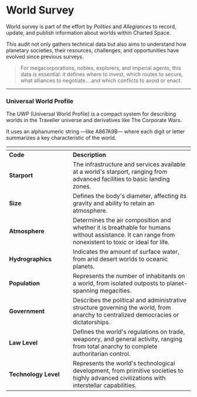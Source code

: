 ﻿---
cover: ../../../../.gitbook/assets/tcw-wip-banner.jpg
coverY: 0
---

# World Survey

World survey is part of the effort by _Polities_ and _Allegiances_ to record, update, and publish information about worlds within Charted Space.

This audit not only gathers technical data but also aims to understand how planetary societies, their resources, challenges, and opportunities have evolved since previous surveys.

> For megacorporations, nobles, explorers, and imperial agents, this data is essential: it defines where to invest, which routes to secure, what alliances to negotiate… and which conflicts to avoid or enact.

***

### Universal World Profile

The UWP (Universal World Profile) is a compact system for describing worlds in the Traveller universe and derivatives like The Corporate Wars.

It uses an alphanumeric string —like A867A9B— where each digit or letter summarizes a key characteristic of the world.

<table data-header-hidden><thead><tr><th width="158"></th><th></th></tr></thead><tbody><tr><td><strong>Code</strong></td><td><strong>Description</strong></td></tr><tr><td><strong>Starport</strong></td><td>The infrastructure and services available at a world's starport, ranging from advanced facilities to basic landing zones.</td></tr><tr><td><strong>Size</strong></td><td>Defines the body's diameter, affecting its gravity and ability to retain an atmosphere.</td></tr><tr><td><strong>Atmosphere</strong></td><td>Determines the air composition and whether it is breathable for humans without assistance. It can range from nonexistent to toxic or ideal for life.</td></tr><tr><td><strong>Hydrographics</strong></td><td>Indicates the amount of surface water, from arid desert worlds to oceanic planets.</td></tr><tr><td><strong>Population</strong></td><td>Represents the number of inhabitants on a world, from isolated outposts to planet-spanning megacities.</td></tr><tr><td><strong>Government</strong></td><td>Describes the polítical and administrative structure governing the world, from anarchy to centralized democracies or dictatorships.</td></tr><tr><td><strong>Law Level</strong></td><td>Defines the world's regulations on trade, weaponry, and general activity, ranging from total anarchy to complete authoritarian control.</td></tr><tr><td><strong>Technology Level</strong></td><td>Represents the world's technological development, from primitive societies to highly advanced civilizations with interstellar capabilities.</td></tr></tbody></table>
